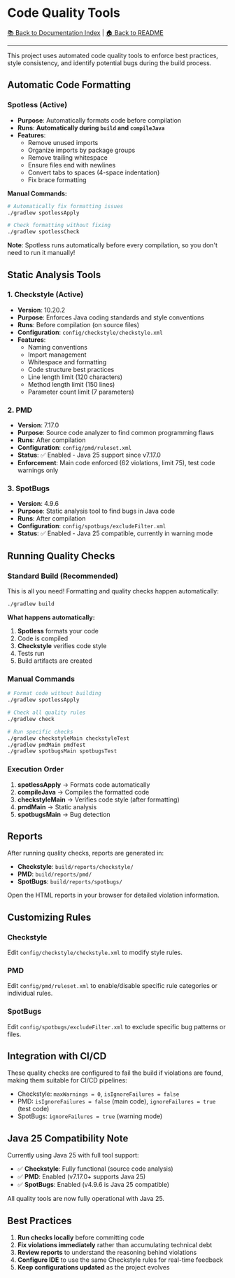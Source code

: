 # Code Quality Tools

[📚 Back to Documentation Index](INDEX.md) | [🏠 Back to README](../README.md)

---

This project uses automated code quality tools to enforce best practices, style consistency, and identify potential bugs during the build process.

## Automatic Code Formatting

### Spotless (Active) 
- **Purpose**: Automatically formats code before compilation
- **Runs**: **Automatically during `build` and `compileJava`**
- **Features**:
  - Remove unused imports
  - Organize imports by package groups
  - Remove trailing whitespace
  - Ensure files end with newlines
  - Convert tabs to spaces (4-space indentation)
  - Fix brace formatting

**Manual Commands:**
```bash
# Automatically fix formatting issues
./gradlew spotlessApply

# Check formatting without fixing
./gradlew spotlessCheck
```

**Note**: Spotless runs automatically before every compilation, so you don't need to run it manually!

## Static Analysis Tools

### 1. Checkstyle (Active) 
- **Version**: 10.20.2
- **Purpose**: Enforces Java coding standards and style conventions
- **Runs**: Before compilation (on source files)
- **Configuration**: `config/checkstyle/checkstyle.xml`
- **Features**:
  - Naming conventions
  - Import management
  - Whitespace and formatting
  - Code structure best practices
  - Line length limit (120 characters)
  - Method length limit (150 lines)
  - Parameter count limit (7 parameters)

### 2. PMD
- **Version**: 7.17.0
- **Purpose**: Source code analyzer to find common programming flaws
- **Runs**: After compilation
- **Configuration**: `config/pmd/ruleset.xml`
- **Status**: ✅ Enabled - Java 25 support since v7.17.0
- **Enforcement**: Main code enforced (62 violations, limit 75), test code warnings only

### 3. SpotBugs
- **Version**: 4.9.6
- **Purpose**: Static analysis tool to find bugs in Java code
- **Runs**: After compilation
- **Configuration**: `config/spotbugs/excludeFilter.xml`
- **Status**: ✅ Enabled - Java 25 compatible, currently in warning mode

## Running Quality Checks

### Standard Build (Recommended)
This is all you need! Formatting and quality checks happen automatically:
```bash
./gradlew build
```

**What happens automatically:**
1. **Spotless** formats your code
2. Code is compiled
3. **Checkstyle** verifies code style
4. Tests run
5. Build artifacts are created

### Manual Commands

```bash
# Format code without building
./gradlew spotlessApply

# Check all quality rules
./gradlew check

# Run specific checks
./gradlew checkstyleMain checkstyleTest
./gradlew pmdMain pmdTest
./gradlew spotbugsMain spotbugsTest
```

### Execution Order
1. **spotlessApply** → Formats code automatically
2. **compileJava** → Compiles the formatted code
3. **checkstyleMain** → Verifies code style (after formatting)
4. **pmdMain** → Static analysis
5. **spotbugsMain** → Bug detection

## Reports

After running quality checks, reports are generated in:
- **Checkstyle**: `build/reports/checkstyle/`
- **PMD**: `build/reports/pmd/`
- **SpotBugs**: `build/reports/spotbugs/`

Open the HTML reports in your browser for detailed violation information.

## Customizing Rules

### Checkstyle
Edit `config/checkstyle/checkstyle.xml` to modify style rules.

### PMD
Edit `config/pmd/ruleset.xml` to enable/disable specific rule categories or individual rules.

### SpotBugs
Edit `config/spotbugs/excludeFilter.xml` to exclude specific bug patterns or files.

## Integration with CI/CD

These quality checks are configured to fail the build if violations are found, making them suitable for CI/CD pipelines:
- Checkstyle: `maxWarnings = 0`, `isIgnoreFailures = false`
- PMD: `isIgnoreFailures = false` (main code), `ignoreFailures = true` (test code)
- SpotBugs: `ignoreFailures = true` (warning mode)

## Java 25 Compatibility Note

Currently using Java 25 with full tool support:
- ✅ **Checkstyle**: Fully functional (source code analysis)
- ✅ **PMD**: Enabled (v7.17.0+ supports Java 25)
- ✅ **SpotBugs**: Enabled (v4.9.6 is Java 25 compatible)

All quality tools are now fully operational with Java 25.

## Best Practices

1. **Run checks locally** before committing code
2. **Fix violations immediately** rather than accumulating technical debt
3. **Review reports** to understand the reasoning behind violations
4. **Configure IDE** to use the same Checkstyle rules for real-time feedback
5. **Keep configurations updated** as the project evolves
